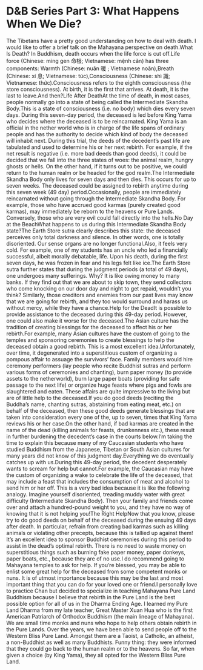 # D&B Series Part 3: What Happens When We Die?

The Tibetans have a pretty good understanding on how to deal with death. I would like to offer a brief talk on the Mahayana perspective on death.What Is Death? In Buddhism, death occurs when the life force is cut off.​Life force (Chinese: mìng gen 命根; Vietnamese: mệnh căn) has three components:      Warmth (Chinese: nuǎn 暖 ; Vietnamese noãn),Breath (Chinese: xí 息; Vietnamese: túc),Consciousness (Chinese: shì 識; Vietnamese: thức).Consciousness refers to the eighth consciousness (the store consciousness). At birth, it is the first that arrives. At death, it is the last to leave.And then?Life After DeathAt the time of death, in most cases, people normally go into a state of being called the Intermediate Skandha Body.This is a state of consciousness (i.e. no body) which dies every seven days. During this seven-day period, the deceased is led before King Yama who decides where the deceased is to be reincarnated. King Yama is an official in the nether world who is in charge of the life spans of ordinary people and has the authority to decide which kind of body the deceased will inhabit next. During this trial, the deeds of the decedent’s past life are tabulated and used to determine his or her next rebirth. For example, if the net result is negative (i.e. more bad deeds than good deeds), it could be decided that we fall into the three states of woes: the animal realm, hungry ghosts or hells. On the other hand, if it turns out to be positive, we could return to the human realm or be headed for the god realm.The Intermediate Skandha Body only lives for seven days and then dies. This occurs for up to seven weeks. The deceased could be assigned to rebirth anytime during this seven week (49 day) period.Occasionally, people are immediately reincarnated without going through the Intermediate Skandha Body. For example, those who have accrued good karmas (purely created good karmas), may immediately be reborn to the heavens or Pure Lands. Conversely, those who are very evil could fall directly into the hells.No Day at the BeachWhat happens to us during this Intermediate Skandha Body state?The Earth Store sutra clearly describes this state: the deceased perceives only total darkness and silence. In other words, one is totally disoriented. Our sense organs are no longer functional.Also, it feels very cold. For example, one of my students has an uncle who led a financially successful, albeit morally debatable, life. Upon his death, during the first seven days, he was frozen in fear and his legs felt like ice.The Earth Store sutra further states that during the judgment periods (a total of 49 days), one undergoes many sufferings. Why? It is like owing money to many banks. If they find out that we are about to skip town, they send collectors who come knocking on our door day and night to get repaid, wouldn’t you think? Similarly, those creditors and enemies from our past lives may know that we are going for rebirth, and they too would surround and harass us without mercy, while they have a chance.Help for the DeadIt is possible to provide assistance to the deceased during this 49-day period. However, one could also make it worse for the deceased.The Asian culture has the tradition of creating blessings for the deceased to affect his or her rebirth.For example, many Asian cultures have the custom of going to the temples and sponsoring ceremonies to create blessings to help the deceased obtain a good rebirth. This is a most excellent idea.Unfortunately, over time, it degenerated into a superstitious custom of organizing a pompous affair to assuage the survivors’ face. Family members would hire ceremony performers (lay people who recite Buddhist sutras and perform various forms of ceremonies and chanting), burn paper money (to provide assets to the netherworld), burn large paper boats (providing for safe passage to the next life) or organize huge feasts where pigs and fowls are slaughtered and eaten. These affairs are quite impressive to the living but are of little help to the deceased.If you do good deeds (reciting the Buddha’s name, chanting sutras, abstaining from eating meat, etc.) on behalf of the deceased, then these good deeds generate blessings that are taken into consideration every one of the, up to seven, times that King Yama reviews his or her case.On the other hand, if bad karmas are created in the name of the dead (killing animals for feasts, drunkenness etc.), these result in further burdening the decedent’s case in the courts below.I’m taking the time to explain this because many of my Caucasian students who have studied Buddhism from the Japanese, Tibetan or South Asian cultures for many years did not know of this judgment day.Everything we do eventually catches up with us.During this 49-day period, the decedent desperately wants to scream for help but cannot.For example, the Caucasian may have the custom of organizing a wake to celebrate the life of the deceased, that may include a feast that includes the consumption of meat and alcohol to send him or her off. This is a very bad idea because it is like the following analogy. Imagine yourself disoriented, treading muddy water with great difficulty (Intermediate Skandha Body). Then your family and friends come over and attach a hundred-pound weight to you, and they have no way of knowing that it is not helping you!The Right HelpNow that you know, please try to do good deeds on behalf of the deceased during the ensuing 49 days after death. In particular, refrain from creating bad karmas such as killing animals or violating other precepts, because this is tallied up against them!​It’s an excellent idea to sponsor Buddhist ceremonies during this period to assist in the dead’s optimal rebirth. There is no need to waste money on superstitious things such as burning fake paper money, paper donkeys, paper boats, etc., because they are of no use.I do recommend going to Mahayana temples to ask for help. If you’re blessed, you may be able to enlist some great help for the deceased from some competent monks or nuns. It is of utmost importance because this may be the last and most important thing that you can do for your loved one or friend.I personally love to practice Chan but decided to specialize in teaching Mahayana Pure Land Buddhism because I believe that rebirth in the Pure Land is the best possible option for all of us in the Dharma Ending Age. I learned my Pure Land Dharma from my late teacher, Great Master Xuan Hua who is the first American Patriarch of Orthodox Buddhism (the main lineage of Mahayana).​We are small time monks and nuns who hope to help others obtain rebirth in the Pure Lands. Over the years, we have been able to send people off to the Western Bliss Pure Land. Amongst them are a Taoist, a Catholic, an atheist, a non-Buddhist as well as many Buddhists. Funny thing: they were informed that they could go back to the human realm or to the heavens. So far, when given a choice (by King Yama), they all opted for the Western Bliss Pure Land.